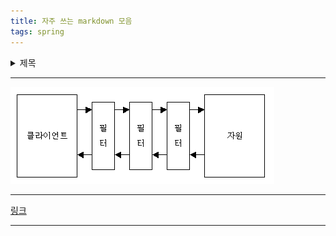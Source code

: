 ```yaml
---
title: 자주 쓰는 markdown 모음
tags: spring
---
```


<details>
<summary>제목</summary>
<div markdown="1">

</div>
</details>

---

<img src="/assets/images/servlet-filter-chain.jpg" title="참고 이미지" alt="이미지" />

---

[링크](https://javacan.tistory.com/entry/58)

---